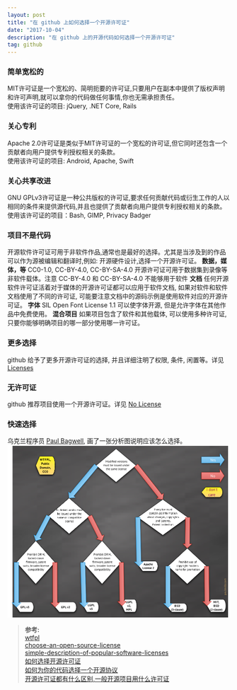 ```yaml
---
layout: post
title: "在 github 上如何选择一个开源许可证"
date: "2017-10-04"
description: "在 github 上的开源代码如何选择一个开源许可证"
tag: github
---
```


### 简单宽松的
MIT许可证是一个宽松的、简明扼要的许可证,只要用户在副本中提供了版权声明和许可声明,就可以拿你的代码做任何事情,你也无需承担责任。  
使用该许可证的项目: jQuery, .NET Core, Rails
### 关心专利
Apache 2.0许可证是类似于MIT许可证的一个宽松的许可证,但它同时还包含一个贡献者向用户提供专利授权相关的条款。  
使用该许可证的项目: Android, Apache, Swift
### 关心共享改进
GNU GPLv3许可证是一种公共版权的许可证,要求任何贡献代码或衍生工作的人以相同的条件来提供源代码,并且也提供了贡献者向用户提供专利授权相关的条款。
使用该许可证的项目：Bash, GIMP, Privacy Badger
### 项目不是代码
开源软件许可证可用于非软件作品,通常也是最好的选择。尤其是当涉及到的作品可以作为源被编辑和翻译时,例如: 开源硬件设计,选择一个开源许可证。
**数据，媒体，等**
CC0-1.0, CC-BY-4.0, CC-BY-SA-4.0 开源许可证可用于数据集到录像等非软件载体。注意 CC-BY-4.0 和 CC-BY-SA-4.0 不能够用于软件
**文档**
任何开源软件许可证活着对于媒体的开源许可证都可以应用于软件文档, 如果对软件和软件文档使用了不同的许可证, 可能要注意文档中的源码示例是使用软件对应的开源许可证。
**字体**
SIL Open Font License 1.1 可以使字体开源, 但是允许字体在其他作品中免费使用。
**混合项目**
如果项目包含了软件和其他载体, 可以使用多种许可证, 只要你能够明确项目的哪一部分使用哪一许可证。
### 更多选择
github 给予了更多开源许可证的选择, 并且详细注明了权限, 条件, 闲置等。详见 [Licenses](https://choosealicense.com/licenses/)
### 无许可证
github 推荐项目使用一个开源许可证。详见 [No License](https://choosealicense.com/no-license/)

### 快速选择
乌克兰程序员 [Paul Bagwell](http://paulmillr.com/), 画了一张分析图说明应该怎么选择。
![Image](/images/posts/2017-10-04-how-to-choose-an-open-source-license-on-github/1.png)

>**参考:**  
[wtfpl](http://www.wtfpl.net/txt/copying/)  
[choose-an-open-source-license](https://choosealicense.com/)  
[simple-description-of-popular-software-licenses](http://paulmillr.com/posts/simple-description-of-popular-software-licenses/)    
[如何选择开源许可证](http://www.ruanyifeng.com/blog/2011/05/how_to_choose_free_software_licenses.html)  
[如何为你的代码选择一个开源协议](http://www.cnblogs.com/Wayou/p/how_to_choose_a_license.html)  
[开源许可证都有什么区别,一般开源项目用什么许可证](https://www.zhihu.com/question/28292322)  
